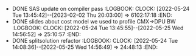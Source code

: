 - DONE SAS update on compiler pass
  :LOGBOOK:
  CLOCK: [2022-05-24 Tue 13:45:42]--[2023-02-02 Thu 20:03:00] =>  6102:17:18
  :END:
- DONE slides about cost model we used to profile CMX->DPU BW
  :LOGBOOK:
  CLOCK: [2022-05-24 Tue 13:45:55]--[2022-05-25 Wed 14:56:52] =>  25:10:57
  :END:
- DONE splitsolution refactor
  :LOGBOOK:
  CLOCK: [2022-05-24 Tue 14:08:36]--[2022-05-25 Wed 14:56:49] =>  24:48:13
  :END: